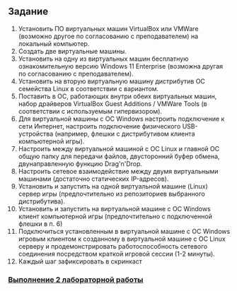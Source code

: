 ## Задание
1. Установить ПО виртуальных машин VirtualBox или VMWare
(возможно другое по согласованию с преподавателем) на локальный
компьютер.
2. Создать две виртуальные машины.
3. Установить на одну из виртуальных машин бесплатную
ознакомительную версию Windows 11 Enterprise (возможна другая по
согласованию с преподавателем).
4. Установить на вторую виртуальную машину дистрибутив ОС
семейства Linux в соответствии с вариантом.
5. Поставить в ОС, работающих внутри обеих виртуальных машин, набор
драйверов VirtualBox Guest Additions / VMWare Tools (в соответствии с
используемым гипервизором).
6. Для виртуальной машины с ОС Windows настроить подключение к
сети Интернет, настроить подключение физического USB-устройства
(например, флешки с дистрибутивом клиента компьютерной игры).
7. Настроить между виртуальной машиной с ОС Linux и главной ОС
общую папку для передачи файлов, двусторонний буфер обмена,
двунаправленную функцию Drag'n'Drop.
8. Настроить сетевое взаимодействие между двумя виртуальными
машинами (достаточно статических IP-адресов).
9. Установить и запустить на одной виртуальной машине (Linux) сервер
игры (предпочтительно из репозиториев выбранного дистрибутива).
10. Установить и запустить на виртуальной машине с ОС Windows клиент
компьютерной игры (предпочтительно с подключенной флешки в п. 6)
11. Подключиться установленным в виртуальной машине с ОС Windows
игровым клиентом к созданному в виртуальной машине с ОС Linux
серверу и продемонстрировать работоспособность сетевого соединения
посредством краткой игровой сессии (1-2 минуты).
12. Каждый шаг зафиксировать в скринкаст

### [Выполнение 2 лабораторной работы](https://drive.google.com/file/d/1iH8UkRlEQMjSfJqKqZx84c4-fVLgzqez/view?usp=sharing)

